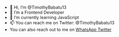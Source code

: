 - 👋 Hi, I’m @TimothyBabatu13
- 👀 I’m a Frontend Developer
- 🌱 I’m currently learning JavaScript
- 📫 You can reach me on Twitter: @TimothyBabatu13
- You can also reach out to me on <a href="WhatsApp.com/+2349070543671"> WhatsApp <a> <a href="twitter.com/TimothyBabatu13">Twitter<a>

<!---
TimothyBabatu13/TimothyBabatu13 is a ✨ special ✨ repository because its `README.md` (this file) appears on your GitHub profile.
You can click the Preview link to take a look at your changes.
--->
